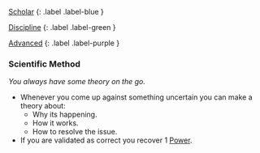 
[Scholar](Game/Character-Development#Scholar)
{: .label .label-blue }

[Discipline](Game/Character-Development#Discipline)
{: .label .label-green }

[Advanced](Game/Character-Development#Advanced)
{: .label .label-purple }
### Scientific Method
*You always have some theory on the go.*
* Whenever you come up against something uncertain you can make a theory about:
	* Why its happening.
	* How it works.
	* How to resolve the issue.
* If you are validated as correct you recover 1 [Power](Game/Core/Blocks/Power).
